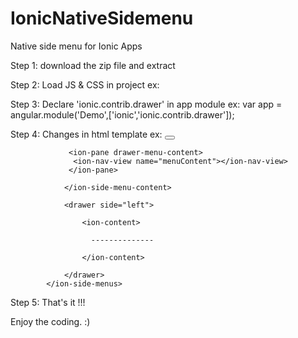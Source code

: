 # IonicNativeSidemenu
Native side menu for Ionic Apps

Step 1: download the zip file and extract

Step 2: Load JS & CSS in project 
        ex: <script src="js/Drawer/IonicDrawer.js"></script>
            <link href="css/drawer.css" rel="stylesheet">
            
Step 3: Declare 'ionic.contrib.drawer' in app module
        ex: var app = angular.module('Demo',['ionic','ionic.contrib.drawer']);
        
Step 4: Changes in html template
        ex: <ion-side-menus>
             <ion-side-menu-content>
              <ion-nav-bar class="bar-positive-900">
                <ion-nav-back-button class="no-text" ng-hide="isVisible" ng-click="backToPreviousPage();">
                </ion-nav-back-button>
                <ion-nav-buttons side="left">
                  <button ng-show="isVisible" class="button button-icon button-clear ion-android-menu" menu-and-drawer-toggle>
                  </button>
                </ion-nav-buttons>
              </ion-nav-bar>
            
                 <ion-pane drawer-menu-content>
                  <ion-nav-view name="menuContent"></ion-nav-view>
                 </ion-pane>
            
                </ion-side-menu-content>
            
                <drawer side="left">
            
                    <ion-content>
            
                      --------------
            
                    </ion-content>
            
                </drawer>
            </ion-side-menus>
            
Step 5: That's it !!!

Enjoy the coding. :)
